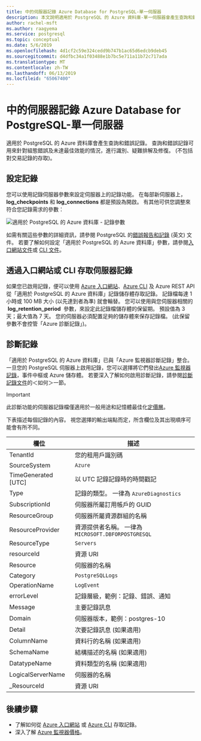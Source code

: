 ```yaml
---
title: 中的伺服器記錄 Azure Database for PostgreSQL-單一伺服器
description: 本文說明適用於 PostgreSQL 的 Azure 資料庫-單一伺服器會產生查詢和錯誤記錄檔和記錄保留期的設定方式。
author: rachel-msft
ms.author: raagyema
ms.service: postgresql
ms.topic: conceptual
ms.date: 5/6/2019
ms.openlocfilehash: 4d1cf2c59e324cedd9b747b1ac65d6edcb9deb45
ms.sourcegitcommit: d4dfbc34a1f03488e1b7bc5e711a11b72c717ada
ms.translationtype: MT
ms.contentlocale: zh-TW
ms.lasthandoff: 06/13/2019
ms.locfileid: "65067400"
---
```

# <a name="server-logs-in-azure-database-for-postgresql---single-server"></a>中的伺服器記錄 Azure Database for PostgreSQL-單一伺服器
適用於 PostgreSQL 的 Azure 資料庫會產生查詢和錯誤記錄。 查詢和錯誤記錄可用來針對組態錯誤及未達最佳效能的情況，進行識別、疑難排解及修復。 (不包括對交易記錄的存取)。 

## <a name="configure-logging"></a>設定記錄 
您可以使用記錄伺服器參數來設定伺服器上的記錄功能。 在每部新伺服器上，**log_checkpoints** 和 **log_connections** 都是預設為開啟。 有其他可供您調整來符合您記錄需求的參數： 

![適用於 PostgreSQL 的 Azure 資料庫 - 記錄參數](./media/concepts-server-logs/log-parameters.png)

如需有關這些參數的詳細資訊，請參閱 PostgreSQL 的[錯誤報告和記錄](https://www.postgresql.org/docs/current/static/runtime-config-logging.html) \(英文\) 文件。 若要了解如何設定「適用於 PostgreSQL 的 Azure 資料庫」參數，請參閱[入口網站文件](howto-configure-server-parameters-using-portal.md)或 [CLI 文件](howto-configure-server-parameters-using-cli.md)。

## <a name="access-server-logs-through-portal-or-cli"></a>透過入口網站或 CLI 存取伺服器記錄
如果您已啟用記錄，便可以使用 [Azure 入口網站](howto-configure-server-logs-in-portal.md)、[Azure CLI](howto-configure-server-logs-using-cli.md) 及 Azure REST API 從「適用於 PostgreSQL 的 Azure 資料庫」記錄儲存體存取記錄。 記錄檔每達 1 小時或 100 MB 大小 (以先達到者為準) 就會輪替。 您可以使用與您伺服器相關的  **log\_retention\_period**  參數，來設定此記錄檔儲存體的保留期。 預設值為 3 天；最大值為 7 天。 您的伺服器必須配置足夠的儲存體來保存記錄檔。 (此保留參數不會控管「Azure 診斷記錄」)。


## <a name="diagnostic-logs"></a>診斷記錄
「適用於 PostgreSQL 的 Azure 資料庫」已與「Azure 監視器診斷記錄」整合。 一旦您的 PostgreSQL 伺服器上啟用記錄，您可以選擇將它們發出[Azure 監視器記錄](../azure-monitor/log-query/log-query-overview.md)，事件中樞或 Azure 儲存體。 若要深入了解如何啟用診斷記錄，請參閱[診斷記錄文件](../azure-monitor/platform/diagnostic-logs-overview.md)的＜如何＞一節。 

> [!IMPORTANT]
> 此診斷功能的伺服器記錄檔僅適用於一般用途和記憶體最佳化[定價層](concepts-pricing-tiers.md)。

下表描述每個記錄的內容。 視您選擇的輸出端點而定，所含欄位及其出現順序可能會有所不同。 

|**欄位** | **描述** |
|---|---|
| TenantId | 您的租用戶識別碼 |
| SourceSystem | `Azure` |
| TimeGenerated [UTC] | 以 UTC 記錄記錄時的時間戳記 |
| Type | 記錄的類型。 一律為 `AzureDiagnostics` |
| SubscriptionId | 伺服器所屬訂用帳戶的 GUID |
| ResourceGroup | 伺服器所屬資源群組的名稱 |
| ResourceProvider | 資源提供者名稱。 一律為 `MICROSOFT.DBFORPOSTGRESQL` |
| ResourceType | `Servers` |
| resourceId | 資源 URI |
| Resource | 伺服器的名稱 |
| Category | `PostgreSQLLogs` |
| OperationName | `LogEvent` |
| errorLevel | 記錄層級，範例：記錄、錯誤、通知 |
| Message | 主要記錄訊息 | 
| Domain | 伺服器版本，範例：postgres-10 |
| Detail | 次要記錄訊息 (如果適用) |
| ColumnName | 資料行的名稱 (如果適用) |
| SchemaName | 結構描述的名稱 (如果適用) |
| DatatypeName | 資料類型的名稱 (如果適用) |
| LogicalServerName | 伺服器的名稱 | 
| _ResourceId | 資源 URI |

## <a name="next-steps"></a>後續步驟
- 了解如何從 [Azure 入口網站](howto-configure-server-logs-in-portal.md) 或 [Azure CLI](howto-configure-server-logs-using-cli.md) 存取記錄。
- 深入了解 [Azure 監視器價格](https://azure.microsoft.com/pricing/details/monitor/)。
